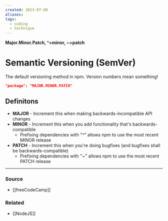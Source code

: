 ```yaml
---
created: 2023-07-08
aliases: 
tags:
  - coding
  - technique
---
```

**Major.Minor.Patch, ^=minor, ~=patch**

# Semantic Versioning (SemVer)

The default versioning method in npm. Version numbers mean something!

```json
"package": "MAJOR.MINOR.PATCH"
```

## Definitons

- **MAJOR** - Increment this when making backwards-incompatible API changes
- **MINOR** - Increment this when you add functionality that's backwards-compatible
    - Prefixing dependencies with "^" allows npm to use the most recent MINOR release
- **PATCH** - Increment this when you're doing bugfixes (and bugfixes shall be backwards-compatible)
    - Prefixing dependencies with "~" allows npm to use the most recent PATCH release

---

### Source
- [[freeCodeCamp]]

### Related
- [[NodeJS]]